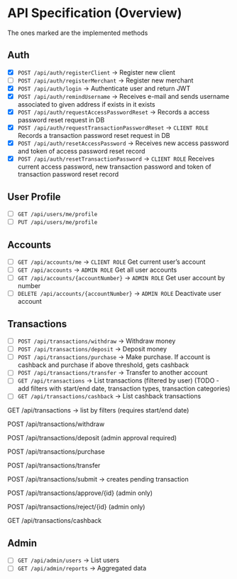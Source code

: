 # API Specification (Overview)

The ones marked are the implemented methods

## Auth

- [x] `POST /api/auth/registerClient` → Register new client
- [ ] `POST /api/auth/registerMerchant` → Register new merchant
- [x] `POST /api/auth/login` → Authenticate user and return JWT
- [x] `POST /api/auth/remindUsername` → Receives e-mail and sends username associated to given address if exists in it exists
- [x] `POST /api/auth/requestAccessPasswordReset` → Records a access password reset request in DB
- [x] `POST /api/auth/requestTransactionPasswordReset` → `CLIENT ROLE` Records a transaction password reset request in DB
- [x] `POST /api/auth/resetAccessPassword` → Receives new access password and token of access password reset record
- [x] `POST /api/auth/resetTransactionPassword` → `CLIENT ROLE` Receives current access password, new transaction password and token of transaction password reset record

## User Profile

- [ ] `GET /api/users/me/profile`
- [ ] `PUT /api/users/me/profile`

## Accounts

- [ ] `GET /api/accounts/me` → `CLIENT ROLE` Get current user’s account
- [ ] `GET /api/accounts` → `ADMIN ROLE` Get all user accounts
- [ ] `GET /api/accounts/{accountNumber}` → `ADMIN ROLE` Get user account by number
- [ ] `DELETE /api/accounts/{accountNumber}` → `ADMIN ROLE` Deactivate user account

## Transactions

- [ ] `POST /api/transactions/withdraw` → Withdraw money
- [ ] `POST /api/transactions/deposit` → Deposit money
- [ ] `POST /api/transactions/purchase` → Make purchase. If account is cashback and purchase if above threshold, gets cashback
- [ ] `POST /api/transactions/transfer` → Transfer to another account
- [ ] `GET /api/transactions` → List transactions (filtered by user) (TODO - add filters with start/end date, transaction types, transaction categories)
- [ ] `GET /api/transactions/cashback` → List cashback transactions

GET /api/transactions → list by filters (requires start/end date)

POST /api/transactions/withdraw

POST /api/transactions/deposit (admin approval required)

POST /api/transactions/purchase

POST /api/transactions/transfer

POST /api/transactions/submit → creates pending transaction

POST /api/transactions/approve/{id} (admin only)

POST /api/transactions/reject/{id} (admin only)

GET /api/transactions/cashback

## Admin

- [ ] `GET /api/admin/users` → List users
- [ ] `GET /api/admin/reports` → Aggregated data
